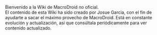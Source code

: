 Bienvenido a la Wiki de MacroDroid no oficial.  
El contenido de esta Wiki ha sido creado por Josue Garcia, con el fin de ayudarte a sacar el máximo provecho de MacroDroid.
Está en constante evolución y actualización, así que consúltala periódicamente para ver contenido actualizado.